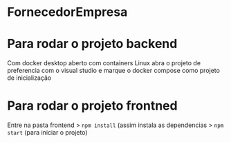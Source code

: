 # FornecedorEmpresa
# Para rodar o projeto backend
Com docker desktop aberto com containers Linux abra o projeto de preferencia com o visual studio e marque o docker compose como projeto de inicialização

# Para rodar o projeto frontned
Entre na pasta frontend > `npm install` (assim instala as dependencias > `npm start` (para iniciar o projeto)
